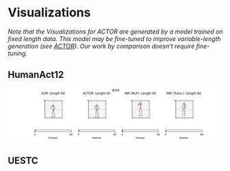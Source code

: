 # Visualizations

_Note that the Visualizations for ACTOR are generated by a model trained on fixed length data. This model may be fine-tuned to improve variable-length generation (see [ACTOR](https://github.com/Mathux/ACTOR)). Our work by comparison doesn't require fine-tuning._

## HumanAct12

![HumanAct - Drink (60)](fig/humanact_summary/drink_60.gif)

## UESTC